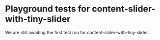 # Playground tests for content-slider-with-tiny-slider
We are still awaiting the first test run for content-slider-with-tiny-slider.
